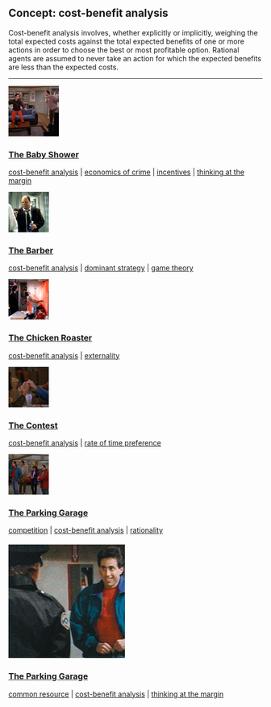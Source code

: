 ## Concept: cost-benefit analysis

Cost-benefit analysis involves, whether explicitly or implicitly, weighing the total expected costs against the total expected benefits of one or more actions in order to choose the best or most profitable option. Rational agents are assumed to never take an action for which the expected benefits are less than the expected costs.

<hr>
<div class="clip-listing">
<img src="media/icons/baby_shower.jpg" alt="The Baby Shower icon">

### [The Baby Shower](/clip/7/)

[cost-benefit analysis](/concept/cost-benefit-analysis/) | [economics of crime](/concept/economics-of-crime/) | [incentives](/concept/incentives/) | [thinking at the margin](/concept/thinking-at-the-margin/)
</div>

<div class="clip-listing">
<img src="media/icons/barber_clip2.jpg" alt="The Barber icon">

### [The Barber](/clip/45/)

[cost-benefit analysis](/concept/cost-benefit-analysis/) | [dominant strategy](/concept/dominant-strategy/) | [game theory](/concept/game-theory/)
</div>

<div class="clip-listing">
<img src="media/icons/chicken_roaster.jpg" alt="The Chicken Roaster icon">

### [The Chicken Roaster](/clip/84/)

[cost-benefit analysis](/concept/cost-benefit-analysis/) | [externality](/concept/externality/)
</div>

<div class="clip-listing">
<img src="media/icons/contest.jpg" alt="The Contest icon">

### [The Contest](/clip/34/)

[cost-benefit analysis](/concept/cost-benefit-analysis/) | [rate of time preference](/concept/rate-of-time-preference/)
</div>

<div class="clip-listing">
<img src="media/icons/parking_garage.jpg" alt="The Parking Garage icon">

### [The Parking Garage](/clip/19/)

[competition](/concept/competition_1/) | [cost-benefit analysis](/concept/cost-benefit-analysis/) | [rationality](/concept/rationality/)
</div>

<div class="clip-listing">
<img src="media/icons/5_The_Parking_Garage.jpg" alt="The Parking Garage icon">

### [The Parking Garage](/clip/95/)

[common resource](/concept/common-resource/) | [cost-benefit analysis](/concept/cost-benefit-analysis/) | [thinking at the margin](/concept/thinking-at-the-margin/)
</div>

